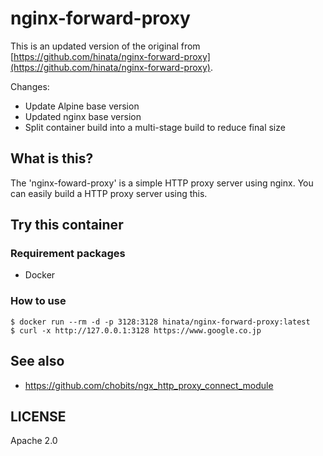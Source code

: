 # nginx-forward-proxy

This is an updated version of the original from [https://github.com/hinata/nginx-forward-proxy](https://github.com/hinata/nginx-forward-proxy).

Changes:

- Update Alpine base version
- Updated nginx base version
- Split container build into a multi-stage build to reduce final size

## What is this?

The 'nginx-foward-proxy' is a simple HTTP proxy server using nginx.
You can easily build a HTTP proxy server using this.

## Try this container

### Requirement packages

- Docker

### How to use

```
$ docker run --rm -d -p 3128:3128 hinata/nginx-forward-proxy:latest
$ curl -x http://127.0.0.1:3128 https://www.google.co.jp
```

## See also

- https://github.com/chobits/ngx_http_proxy_connect_module

## LICENSE

Apache 2.0
